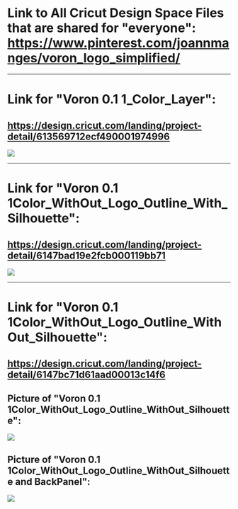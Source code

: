 # Link to All Cricut Design Space Files that are shared for "everyone": https://www.pinterest.com/joannmanges/voron_logo_simplified/

---

# Link for "Voron 0.1 1_Color_Layer":
## https://design.cricut.com/landing/project-detail/613569712ecf490001974996

<img src="https://github.com/GadgetAngel/Cricut_Voron_Logos/blob/main/images/Combined_Red_Path_300ppi.png?raw=true" />

---

# Link for "Voron 0.1 1Color_WithOut_Logo_Outline_With_Silhouette":
## https://design.cricut.com/landing/project-detail/6147bad19e2fcb000119bb71

<img src="https://github.com/GadgetAngel/Cricut_Voron_Logos/blob/main/images/Voron0.1_withOut_Logo_Outline_With_Silhouette.jpg?raw=true" />

---

# Link for "Voron 0.1 1Color_WithOut_Logo_Outline_WithOut_Silhouette":
## https://design.cricut.com/landing/project-detail/6147bc71d61aad00013c14f6

## Picture of "Voron 0.1 1Color_WithOut_Logo_Outline_WithOut_Silhouette":
<img src="https://github.com/GadgetAngel/Cricut_Voron_Logos/blob/main/images/Voron0.1_withOut_Logo_Outline_WithOUT_Silhouette.jpg?raw=true" />

## Picture of "Voron 0.1 1Color_WithOut_Logo_Outline_WithOut_Silhouette and BackPanel":
<img src="https://github.com/GadgetAngel/Cricut_Voron_Logos/blob/main/images/Voron0.1_withOut_Logo_Outline_WithOUT_Silhouette_and_BackPanel.jpg?raw=true" />
